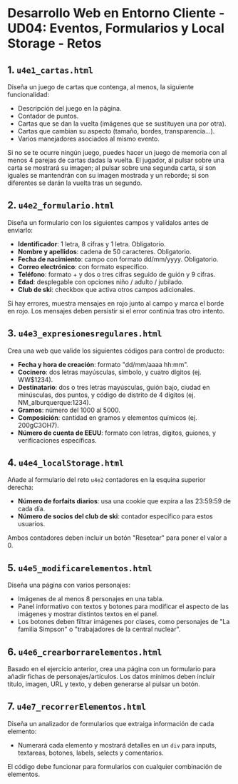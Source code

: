 # Desarrollo Web en Entorno Cliente - UD04: Eventos, Formularios y Local Storage - Retos

## 1. `u4e1_cartas.html`
Diseña un juego de cartas que contenga, al menos, la siguiente funcionalidad:
- Descripción del juego en la página.
- Contador de puntos.
- Cartas que se dan la vuelta (imágenes que se sustituyen una por otra).
- Cartas que cambian su aspecto (tamaño, bordes, transparencia…).
- Varios manejadores asociados al mismo evento.

Si no se te ocurre ningún juego, puedes hacer un juego de memoria con al menos 4 parejas de cartas dadas la vuelta. El jugador, al pulsar sobre una carta se mostrará su imagen; al pulsar sobre una segunda carta, si son iguales se mantendrán con su imagen mostrada y un reborde; si son diferentes se darán la vuelta tras un segundo.

## 2. `u4e2_formulario.html`
Diseña un formulario con los siguientes campos y valídalos antes de enviarlo:
- **Identificador**: 1 letra, 8 cifras y 1 letra. Obligatorio.
- **Nombre y apellidos**: cadena de 50 caracteres. Obligatorio.
- **Fecha de nacimiento**: campo con formato dd/mm/yyyy. Obligatorio.
- **Correo electrónico**: con formato específico.
- **Teléfono**: formato + y dos o tres cifras seguido de guión y 9 cifras.
- **Edad**: desplegable con opciones niño / adulto / jubilado.
- **Club de ski**: checkbox que activa otros campos adicionales.

Si hay errores, muestra mensajes en rojo junto al campo y marca el borde en rojo. Los mensajes deben persistir si el error continúa tras otro intento.

## 3. `u4e3_expresionesregulares.html`
Crea una web que valide los siguientes códigos para control de producto:
- **Fecha y hora de creación**: formato "dd/mm/aaaa hh:mm".
- **Cocinero**: dos letras mayúsculas, símbolo, y cuatro dígitos (ej. WW$1234).
- **Destinatario**: dos o tres letras mayúsculas, guión bajo, ciudad en minúsculas, dos puntos, y código de distrito de 4 dígitos (ej. NM_alburquerque:1234).
- **Gramos**: número del 1000 al 5000.
- **Composición**: cantidad en gramos y elementos químicos (ej. 200gC3OH7).
- **Número de cuenta de EEUU**: formato con letras, dígitos, guiones, y verificaciones específicas.

## 4. `u4e4_localStorage.html`
Añade al formulario del reto `u4e2` contadores en la esquina superior derecha:
- **Número de forfaits diarios**: usa una cookie que expira a las 23:59:59 de cada día.
- **Número de socios del club de ski**: contador específico para estos usuarios.

Ambos contadores deben incluir un botón "Resetear" para poner el valor a 0.

## 5. `u4e5_modificarelementos.html`
Diseña una página con varios personajes:
- Imágenes de al menos 8 personajes en una tabla.
- Panel informativo con textos y botones para modificar el aspecto de las imágenes y mostrar distintos textos en el panel.
- Los botones deben filtrar imágenes por clases, como personajes de "La familia Simpson" o "trabajadores de la central nuclear".

## 6. `u4e6_crearborrarelementos.html`
Basado en el ejercicio anterior, crea una página con un formulario para añadir fichas de personajes/artículos. Los datos mínimos deben incluir título, imagen, URL y texto, y deben generarse al pulsar un botón.

## 7. `u4e7_recorrerElementos.html`
Diseña un analizador de formularios que extraiga información de cada elemento:
- Numerará cada elemento y mostrará detalles en un `div` para inputs, textareas, botones, labels, selects y comentarios.

El código debe funcionar para formularios con cualquier combinación de elementos.
